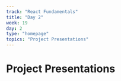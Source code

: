 ```yaml
---
track: "React Fundamentals"
title: "Day 2"
week: 19
day: 2
type: "homepage"
topics: "Project Presentations"
---
```


# Project Presentations
